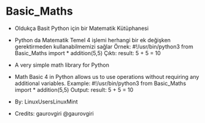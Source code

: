 # Basic_Maths


* Oldukça Basit Python için bir Matematik Kütüphanesi
* Python da Matematik Temel 4 işlemi herhangi bir ek değişken gerektirmeden kullanabilmemizi sağlar
Örnek:
#!/usr/bin/python3
from Basic_Maths import *
addition(5,5)
Çıktı: result: 5 + 5 = 10

* A very simple math library for Python
* Math Basic 4 in Python allows us to use operations without requiring any additional variables.
Example:
#!/usr/bin/python3
from Basic_Maths import *
addition(5,5)
Output: result: 5 + 5 = 10

* By: LinuxUsersLinuxMint
* Credits: gaurovgiri @gaurovgiri
